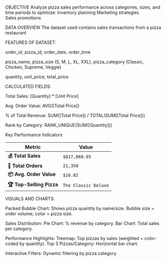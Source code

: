 OBJECTIVE
Analyze pizza sales performance across categories, sizes, and time periods to optimize: Inventory planning
                                                                                        Marketing strategies  
                                                                                        Sales promotions
                                                                                        
DATA OVERVIEW
The dataset used contains sales transactions from a pizza restaurant

FEATURES OF DATASET:

order_id, pizza_id,
order_date,
order_time

pizza_name, 
pizza_size (S, M, L, XL, XXL), 
pizza_category (Classic, Chicken, Supreme, Veggie)

quantity,
unit_price, 
total_price


CALCULATED FIELDS:

Total Sales: [Quantity] * [Unit Price]

Avg. Order Value: AVG([Total Price])

% of Total Revenue: SUM([Total Price]) / TOTAL(SUM([Total Price]))

Rank by Category: RANK_UNIQUE(SUM([Quantity]))


Key Performance Indicators

| **Metric**               | **Value**            | 
|--------------------------|----------------------|
| **💰 Total Sales**       | `$817,860.05`        | 
| **🛒 Total Orders**      | `21,350`             |  
| **📦 Avg. Order Value**  | `$16.82`             |  
| **🏆 Top-Selling Pizza** | `The Classic Deluxe` |  



VISUALS AND CHARTS:

Packed Bubble Chart: Shows pizza quantity by name/size.
                      Bubble size = order volume; color = pizza size.

Sales Distribution: Pie Chart: % revenue by category.
                     Bar Chart: Total sales per category.

Performance Highlights: Treemap: Top pizzas by sales (weighted + color-coded by quantity).
                          Top 3 Pizzas/Category: Horizontal bar chart.

Interactive Filters: Dynamic filtering by pizza category.


